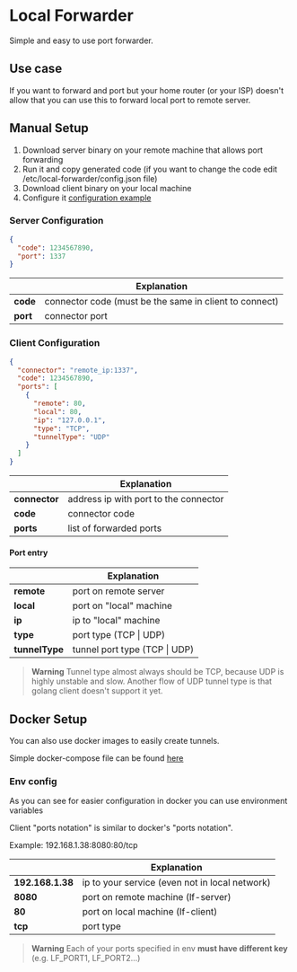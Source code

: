 # Local Forwarder
Simple and easy to use port forwarder.

## Use case
If you want to forward and port but your home router (or your ISP) 
doesn't allow that you can use this to forward local port to remote server.

## Manual Setup
1. Download server binary on your remote machine that allows port forwarding
2. Run it and copy generated code (if you want to change the code edit /etc/local-forwarder/config.json file)
3. Download client binary on your local machine
4. Configure it [configuration example](#client-configuration)

### Server Configuration
```json
{
  "code": 1234567890,
  "port": 1337
}
```

|          | Explanation                                            |
|----------|--------------------------------------------------------|
| **code** | connector code (must be the same in client to connect) |
| **port** | connector port                                         |

### Client Configuration
```json
{
  "connector": "remote_ip:1337",
  "code": 1234567890,
  "ports": [
    {
      "remote": 80,
      "local": 80,
      "ip": "127.0.0.1",
      "type": "TCP",
      "tunnelType": "UDP"
    }
  ]
}
```

|               | Explanation                           |
|---------------|---------------------------------------|
| **connector** | address ip with port to the connector |
| **code**      | connector code                        |
| **ports**     | list of forwarded ports               |

#### Port entry
|                | Explanation                   |
|----------------|-------------------------------|
| **remote**     | port on remote server         |
| **local**      | port on "local" machine       |
| **ip**         | ip to "local" machine         |
| **type**       | port type (TCP \| UDP)        |
| **tunnelType** | tunnel port type (TCP \| UDP) |

> **Warning**
> Tunnel type almost always should be TCP, because UDP is highly unstable and slow.
> Another flow of UDP tunnel type is that golang client doesn't support it yet.

## Docker Setup
You can also use docker images to easily create tunnels.

Simple docker-compose file can be found [here](./docker/docker-compose.yml)

### Env config
As you can see for easier configuration in docker you can use environment variables

Client "ports notation" is similar to docker's "ports notation".

Example: 192.168.1.38:8080:80/tcp

|                  | Explanation                                    |
|------------------|------------------------------------------------|
| **192.168.1.38** | ip to your service (even not in local network) |
| **8080**         | port on remote machine (lf-server)             |
| **80**           | port on local machine (lf-client)              |
| **tcp**          | port type                                      |

> **Warning**
> Each of your ports specified in env **must have different key** (e.g. LF_PORT1, LF_PORT2...)

